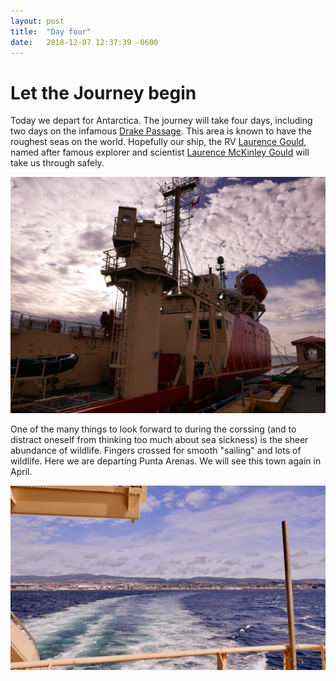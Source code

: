 ```yaml
---
layout: post
title:  "Day four"
date:   2018-12-07 12:37:39 -0600
---
```

# Let the Journey begin
Today we depart for Antarctica. The journey will take four days, including two days on the infamous [Drake Passage][Drake]. This area is known to have the roughest seas on the world. Hopefully our ship, the RV [Laurence Gould][Gould], named after famous explorer and scientist [Laurence McKinley Gould][LMG] will take us through safely.

![Our research vessel](/assets/blog_photos/181207/p1060075.jpg)

One of the many things to look forward to during the corssing (and to distract oneself from thinking too much about sea sickness) is the sheer abundance of wildlife. Fingers crossed for smooth "sailing" and lots of wildlife. Here we are departing Punta Arenas. We will see this town again in April.

![Leaving Punta Arenas](/assets/blog_photos/181207/20181208screenshot.jpg)

[Drake]: https://en.wikipedia.org/wiki/Drake_Passage
[Gould]: https://en.wikipedia.org/wiki/RV_Laurence_M._Gould
[LMG]: https://en.wikipedia.org/wiki/Laurence_McKinley_Gould